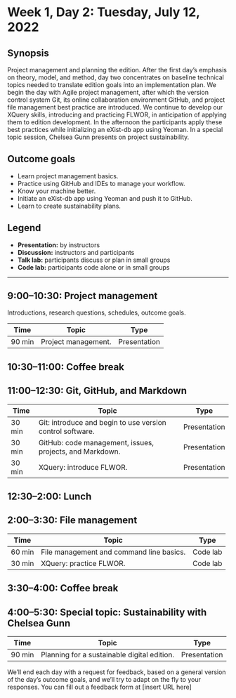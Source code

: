 # Week 1, Day 2: Tuesday, July 12, 2022
## Synopsis

Project management and planning the edition. After the first day’s emphasis on
                theory, model, and method, day two concentrates on baseline technical topics needed
                to translate edition goals into an implementation plan. We begin the day with Agile
                project management, after which the version control system Git, its online
                collaboration environment GitHub, and project file management best practice are
                introduced. We continue to develop our XQuery skills, introducing and practicing
                FLWOR, in anticipation of applying them to edition development. In the afternoon the
                participants apply these best practices while initializing an eXist-db app using
                Yeoman. In a special topic session, Chelsea Gunn presents on project
                sustainability.

## Outcome goals
* Learn project management basics.
* Practice using GitHub and IDEs to manage your workflow.
* Know your machine better.
* Initiate an eXist-db app using Yeoman and push it to GitHub.
* Learn to create sustainability plans.

## Legend

* **Presentation:** by instructors
* **Discussion:** instructors and participants
* **Talk lab:** participants discuss or plan in small groups
* **Code lab:** participants code alone or in small groups

* * *
## 9:00–10:30: Project management

Introductions, research questions, schedules, outcome goals. 

Time | Topic | Type
---- | ---- | ---- 
90 min | Project management. | Presentation

## 10:30–11:00: Coffee break

## 11:00–12:30: Git, GitHub, and Markdown

Time | Topic | Type
---- | ---- | ---- 
30 min | Git: introduce and begin to use version control software. | Presentation
30 min | GitHub: code management, issues, projects, and Markdown. | Presentation
30 min | XQuery: introduce FLWOR. | Presentation

## 12:30–2:00: Lunch

## 2:00–3:30: File management

Time | Topic | Type
---- | ---- | ---- 
60 min | File management and command line basics. | Code lab
30 min | XQuery: practice FLWOR. | Code lab

## 3:30–4:00: Coffee break

## 4:00–5:30: Special topic: Sustainability with Chelsea Gunn

Time | Topic | Type
---- | ---- | ---- 
90 min | Planning for a sustainable digital edition. | Presentation

We’ll end each day with a request for feedback, based on a general version of the day’s outcome goals, and we’ll try to adapt on the fly to your responses. You can fill out a feedback form at [insert URL here]